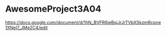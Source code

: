 # AwesomeProject3A04

https://docs.google.com/document/d/1hN_BVFR6jeBsjJrJrTVbXSkzmRcpne1XNeI7_JMe2C4/edit
